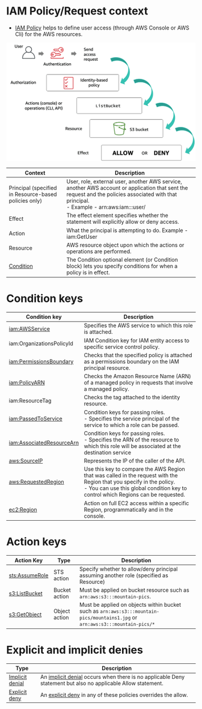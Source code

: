 # IAM Policy/Request context
- [IAM Policy](https://docs.aws.amazon.com/IAM/latest/UserGuide/access_policies.html) helps to define user access (through AWS Console or AWS Cli) for the AWS resources.

![](assets/IAM-Policy-Request-Context.png)

| Context                                                                                                  | Description                                                                                                                                                                                                              |
|----------------------------------------------------------------------------------------------------------|--------------------------------------------------------------------------------------------------------------------------------------------------------------------------------------------------------------------------|
| Principal (specified in Resource-based policies only)                                                    | User, role, external user, another AWS service, another AWS account or application that sent the request and the policies associated with that principal. <br/>- Example - arn:aws:iam::<AWS-account-ID>:user/<username> |
| Effect                                                                                                   | The effect element specifies whether the statement will explicitly allow or deny access.                                                                                                                                 |
| Action                                                                                                   | What the principal is attempting to do. Example - iam:GetUser                                                                                                                                                            |
| Resource                                                                                                 | AWS resource object upon which the actions or operations are performed.                                                                                                                                                  |
| [Condition](https://docs.aws.amazon.com/IAM/latest/UserGuide/reference_policies_elements_condition.html) | The Condition optional element (or Condition block) lets you specify conditions for when a policy is in effect.                                                                                                          |

# Condition keys

| Condition key                                                                                                                                 | Description                                                                                                                                                                                                   |
|-----------------------------------------------------------------------------------------------------------------------------------------------|---------------------------------------------------------------------------------------------------------------------------------------------------------------------------------------------------------------|
| [iam:AWSService](https://docs.aws.amazon.com/IAM/latest/UserGuide/reference_policies_iam-condition-keys.html)                                 | Specifies the AWS service to which this role is attached.                                                                                                                                                     |
| iam:OrganizationsPolicyId                                                                                                                     | IAM Condition key for IAM entity access to specific service control policy.                                                                                                                                   |
| [iam:PermissionsBoundary](https://docs.aws.amazon.com/IAM/latest/UserGuide/reference_policies_iam-condition-keys.html)                        | Checks that the specified policy is attached as a permissions boundary on the IAM principal resource.                                                                                                         |
| [iam:PolicyARN](https://docs.aws.amazon.com/IAM/latest/UserGuide/reference_policies_iam-condition-keys.html)                                  | Checks the Amazon Resource Name (ARN) of a managed policy in requests that involve a managed policy.                                                                                                          |
| iam:ResourceTag                                                                                                                               | Checks the tag attached to the identity resource.                                                                                                                                                             |
| [iam:PassedToService](https://docs.aws.amazon.com/IAM/latest/UserGuide/reference_policies_iam-condition-keys.html)                            | Condition keys for passing roles. <br/>- Specifies the service principal of the service to which a role can be passed.                                                                                        |
| [iam:AssociatedResourceArn](https://docs.aws.amazon.com/IAM/latest/UserGuide/reference_policies_iam-condition-keys.html)                      | Condition keys for passing roles. <br/>- Specifies the ARN of the resource to which this role will be associated at the destination service                                                                   |
| [aws:SourceIP](https://docs.aws.amazon.com/IAM/latest/UserGuide/reference_policies_condition-keys.html#condition-keys-sourceip)               | Represents the IP of the caller of the API.                                                                                                                                                                   |
| [aws:RequestedRegion](https://docs.aws.amazon.com/IAM/latest/UserGuide/reference_policies_condition-keys.html#condition-keys-requestedregion) | Use this key to compare the AWS Region that was called in the request with the Region that you specify in the policy. <br/>- You can use this global condition key to control which Regions can be requested. |
| [ec2:Region](https://docs.aws.amazon.com/IAM/latest/UserGuide/reference_policies_examples_ec2_region.html)                                    | Action on full EC2 access within a specific Region, programmatically and in the console.                                                                                                                      |

# Action keys

| Action Key                                                                                      | Type          | Description                                                                                                                    |
|-------------------------------------------------------------------------------------------------|---------------|--------------------------------------------------------------------------------------------------------------------------------|
| [sts:AssumeRole](https://docs.aws.amazon.com/STS/latest/APIReference/API_AssumeRole.html)       | STS action    | Specify whether to allow/deny principal assuming another role (specified as Resource)                                          |
| [s3:ListBucket](https://tomgregory.com/s3-bucket-access-from-the-same-and-another-aws-account/) | Bucket action | Must be applied on bucket resource such as `arn:aws:s3:::mountain-pics`.                                                       |
| [s3:GetObject](https://tomgregory.com/s3-bucket-access-from-the-same-and-another-aws-account/)  | Object action | Must be applied on objects within bucket such as `arn:aws:s3:::mountain-pics/mountains1.jpg` or `arn:aws:s3:::mountain-pics/*` |

# Explicit and implicit denies

| Type                                                                                                         | Description                                                                                                                                                                                               |
|--------------------------------------------------------------------------------------------------------------|-----------------------------------------------------------------------------------------------------------------------------------------------------------------------------------------------------------|
| [Implicit denial](https://docs.aws.amazon.com/IAM/latest/UserGuide/reference_policies_evaluation-logic.html) | An [implicit denial](https://docs.aws.amazon.com/IAM/latest/UserGuide/reference_policies_evaluation-logic.html) occurs when there is no applicable Deny statement but also no applicable Allow statement. |
| [Explicit deny](https://docs.aws.amazon.com/IAM/latest/UserGuide/reference_policies_evaluation-logic.html)   | An [explicit deny](https://docs.aws.amazon.com/IAM/latest/UserGuide/reference_policies_evaluation-logic.html) in any of these policies overrides the allow.                                               |
